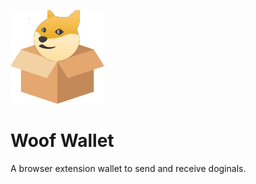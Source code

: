 ![woof wallet icon](icons/logo.png)

# Woof Wallet

A browser extension wallet to send and receive doginals.



